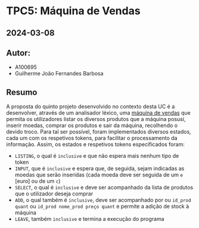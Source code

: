 # TPC5: Máquina de Vendas
## 2024-03-08

## Autor:
- A100695
- Guilherme João Fernandes Barbosa

## Resumo

A proposta do quinto projeto desenvolvido no contexto desta UC é a desenvolver, através de um analisador léxico, uma [máquina de vendas](vending_machine.py) que permita os utilizadores listar os diversos produtos que a máquina posusi, inserir moedas, comprar os produtos e sair da máquina, recolhendo o devido troco. Para tal ser possível, foram implementados diversos estados, cada um com os respetivos tokens, para facilitar o processamento da informação. Assim, os estados e respetivos tokens especificados foram:

- `LISTING`, o qual é `inclusive` e que não espera mais nenhum tipo de token
- `INPUT`, que é `inclusive` e espera que, de seguida, sejam indicadas as moedas que serão inseridas (cada moeda deve ser seguida de um `e` [euro] ou de um `c`)
- `SELECT`, o qual é `inclusive` e deve ser acompanhado da lista de produtos que o utilizador deseja comprar
- `ADD`, o qual também é `inclusive`, deve ser acompanhado por ou `id_prod quant` ou `id_prod nome_prod preço quant` e permite a adição de stock à máquina
- `LEAVE`, também `inclusive` e termina a execução do programa

